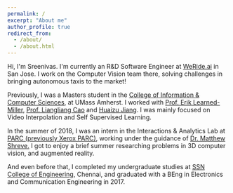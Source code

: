 ```yaml
---
permalink: /
excerpt: "About me"
author_profile: true
redirect_from: 
  - /about/
  - /about.html
---
```


Hi, I'm Sreenivas. I'm currently an R&D Software Engineer at [WeRide.ai](WeRide.ai) in San Jose. I work on the Computer Vision team there, solving challenges in bringing autonomous taxis to the market!

Previously, I was a Masters student in the [College of Information & Computer Sciences](https://www.cics.umass.edu/), at UMass Amherst. I worked with [Prof. Erik Learned-Miller](http://people.cs.umass.edu/~elm/), [Prof. Liangliang Cao](http://people.cs.umass.edu/~llcao/) and [Huaizu Jiang](https://people.cs.umass.edu/~hzjiang/). I was mainly focused on Video Interpolation and Self Supervised Learning. 

In the summer of 2018, I was an intern in the Interactions & Analytics Lab at [PARC (previously Xerox PARC)](https://www.parc.com), working under the guidance of [Dr. Matthew Shreve.](https://www.parc.com/about-parc/our-people/matthew-shreve/) I got to enjoy a brief summer researching problems in 3D computer vision, and augmented reality.

And even before that, I completed my undergraduate studies at [SSN College of Engineering](http://www.ssn.edu.in/), Chennai, and graduated with a BEng in Electronics and Communication Engineering in 2017.

